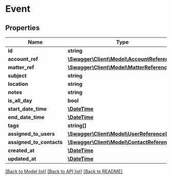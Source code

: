# Event

## Properties
Name | Type | Description | Notes
------------ | ------------- | ------------- | -------------
**id** | **string** |  | [optional] 
**account_ref** | [**\Swagger\Client\Model\AccountReference**](AccountReference.md) |  | [optional] 
**matter_ref** | [**\Swagger\Client\Model\MatterReference**](MatterReference.md) |  | [optional] 
**subject** | **string** |  | 
**location** | **string** |  | [optional] 
**notes** | **string** |  | [optional] 
**is_all_day** | **bool** |  | 
**start_date_time** | [**\DateTime**](\DateTime.md) |  | 
**end_date_time** | [**\DateTime**](\DateTime.md) |  | 
**tags** | **string[]** |  | [optional] 
**assigned_to_users** | [**\Swagger\Client\Model\UserReference[]**](UserReference.md) |  | [optional] 
**assigned_to_contacts** | [**\Swagger\Client\Model\ContactReference[]**](ContactReference.md) |  | [optional] 
**created_at** | [**\DateTime**](\DateTime.md) |  | [optional] 
**updated_at** | [**\DateTime**](\DateTime.md) |  | [optional] 

[[Back to Model list]](../README.md#documentation-for-models) [[Back to API list]](../README.md#documentation-for-api-endpoints) [[Back to README]](../README.md)


